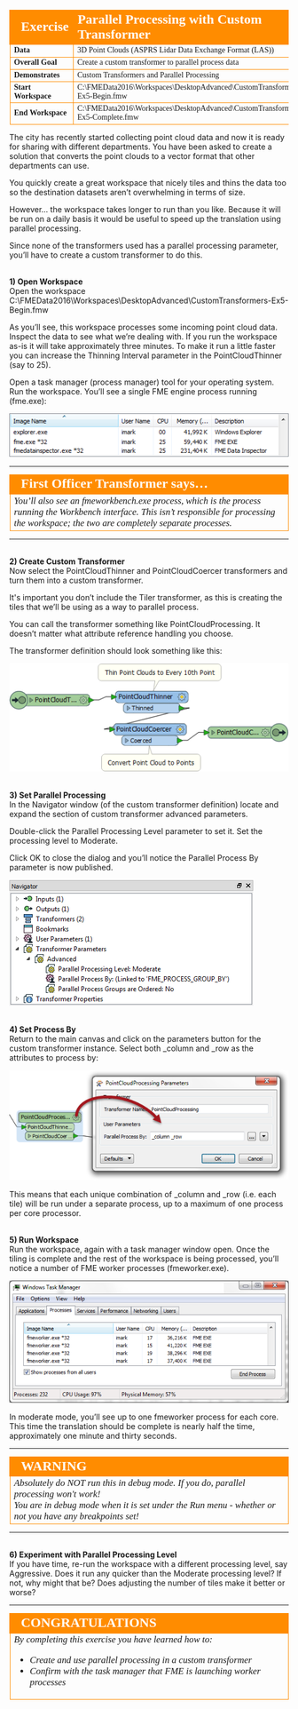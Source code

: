 <!--Exercise Section-->
<!--NB: In GitBook world we don't give a number to exercises-->

<table style="border-spacing: 0px;border-collapse: collapse;font-family:serif">
<tr>
<td style="vertical-align:middle;background-color:darkorange;border: 2px solid darkorange">
<i class="fa fa-cogs fa-lg fa-pull-left fa-fw" style="color:white;padding-right: 12px;vertical-align:text-top"></i>
<span style="color:white;font-size:x-large;font-weight: bold">Exercise</span>
</td>
<td style="border: 2px solid darkorange;background-color:darkorange;color:white">
<span style="color:white;font-size:x-large;font-weight: bold">Parallel Processing with Custom Transformer</span>
</td>
</tr>

<tr>
<td style="border: 1px solid darkorange; font-weight: bold">Data</td>
<td style="border: 1px solid darkorange">3D Point Clouds (ASPRS Lidar Data Exchange Format (LAS))</td>
</tr>

<tr>
<td style="border: 1px solid darkorange; font-weight: bold">Overall Goal</td>
<td style="border: 1px solid darkorange">Create a custom transformer to parallel process data</td>
</tr>

<tr>
<td style="border: 1px solid darkorange; font-weight: bold">Demonstrates</td>
<td style="border: 1px solid darkorange">Custom Transformers and Parallel Processing</td>
</tr>

<tr>
<td style="border: 1px solid darkorange; font-weight: bold">Start Workspace</td>
<td style="border: 1px solid darkorange">C:\FMEData2016\Workspaces\DesktopAdvanced\CustomTransformers-Ex5-Begin.fmw</td>
</tr>

<tr>
<td style="border: 1px solid darkorange; font-weight: bold">End Workspace</td>
<td style="border: 1px solid darkorange">C:\FMEData2016\Workspaces\DesktopAdvanced\CustomTransformers-Ex5-Complete.fmw</td>
</tr>

</table>

The city has recently started collecting point cloud data and now it is ready for sharing with different departments. You have been asked to create a solution that converts the point clouds to a vector format that other departments can use. 

You quickly create a great workspace that nicely tiles and thins the data too so the destination datasets aren’t overwhelming in terms of size.

However... the workspace takes longer to run than you like. Because it will be run on a daily basis it would be useful to speed up the translation using parallel processing.

Since none of the transformers used has a parallel processing parameter, you’ll have to create a custom transformer to do this.


<br>**1) Open Workspace**
<br>Open the workspace C:\FMEData2016\Workspaces\DesktopAdvanced\CustomTransformers-Ex5-Begin.fmw

As you’ll see, this workspace processes some incoming point cloud data. Inspect the data to see what we’re dealing with. If you run the workspace as-is it will take approximately three minutes. To make it run a little faster you can increase the Thinning Interval parameter in the PointCloudThinner (say to 25).

Open a task manager (process manager) tool for your operating system. Run the workspace. You’ll see a single FME engine process running (fme.exe):

![](./images/Img3.92.Ex4.FMEProcessTaskManager.png)

---

<table style="border-spacing: 0px">
<tr>
<td style="vertical-align:middle;background-color:darkorange;border: 2px solid darkorange">
<i class="fa fa-quote-left fa-lg fa-pull-left fa-fw" style="color:white;padding-right: 12px;vertical-align:text-top"></i>
<span style="color:white;font-size:x-large;font-weight: bold;font-family:serif">First Officer Transformer says…</span>
</td>
</tr>

<tr>
<td style="border: 1px solid darkorange">
<span style="font-family:serif; font-style:italic; font-size:larger">
You’ll also see an fmeworkbench.exe process, which is the process running the Workbench interface. This isn’t responsible for processing the workspace; the two are completely separate processes.
</span>
</td>
</tr>
</table>

---



<br>**2) Create Custom Transformer**
<br>Now select the PointCloudThinner and PointCloudCoercer transformers and turn them into a custom transformer. 

It's important you don’t include the Tiler transformer, as this is creating the tiles that we’ll be using as a way to parallel process.

You can call the transformer something like PointCloudProcessing. It doesn’t matter what attribute reference handling you choose.

The transformer definition should look something like this:

![](./images/Img3.91.Ex4.initialCT.png)


<br>**3) Set Parallel Processing**
<br>In the Navigator window (of the custom transformer definition) locate and expand the section of custom transformer advanced parameters.

Double-click the Parallel Processing Level parameter to set it. Set the processing level to Moderate.

Click OK to close the dialog and you’ll notice the Parallel Process By parameter is now published.

![](./images/Img3.93.Ex4.CTSetParallelProcessing.png)


<br>**4) Set Process By**
<br>Return to the main canvas and click on the parameters button for the custom transformer instance. Select both _column and _row as the attributes to process by:

![](./images/Img3.94.Ex4.CTParallelProcessingGroupBy.png)

This means that each unique combination of _column and _row (i.e. each tile) will be run under a separate process, up to a maximum of one process per core processor.


<br>**5) Run Workspace**
<br>Run the workspace, again with a task manager window open. Once the tiling is complete and the rest of the workspace is being processed, you’ll notice a number of FME worker processes (fmeworker.exe).

![](./images/Img3.95.Ex4.CTParallelProcessingWorkers.png)


In moderate mode, you’ll see up to one fmeworker process for each core. This time the translation should be complete is nearly half the time, approximately one minute and thirty seconds.

---

<!--Warning Section--> 

<table style="border-spacing: 0px">
<tr>
<td style="vertical-align:middle;background-color:darkorange;border: 2px solid darkorange">
<i class="fa fa-exclamation-triangle fa-lg fa-pull-left fa-fw" style="color:white;padding-right: 12px;vertical-align:text-top"></i>
<span style="color:white;font-size:x-large;font-weight: bold;font-family:serif">WARNING</span>
</td>
</tr>

<tr>
<td style="border: 1px solid darkorange">
<span style="font-family:serif; font-style:italic; font-size:larger">
Absolutely do NOT run this in debug mode. If you do, parallel processing won't work!
<br>You are in debug mode when it is set under the Run menu - whether or not you have any breakpoints set!
</span>
</td>
</tr>
</table>

---

<br>**6) Experiment with Parallel Processing Level**
<br>If you have time, re-run the workspace with a different processing level, say Aggressive. Does it run any quicker than the Moderate processing level? If not, why might that be? Does adjusting the number of tiles make it better or worse?

---

<!--Exercise Congratulations Section--> 

<table style="border-spacing: 0px">
<tr>
<td style="vertical-align:middle;background-color:darkorange;border: 2px solid darkorange">
<i class="fa fa-thumbs-o-up fa-lg fa-pull-left fa-fw" style="color:white;padding-right: 12px;vertical-align:text-top"></i>
<span style="color:white;font-size:x-large;font-weight: bold;font-family:serif">CONGRATULATIONS</span>
</td>
</tr>

<tr>
<td style="border: 1px solid darkorange">
<span style="font-family:serif; font-style:italic; font-size:larger">
By completing this exercise you have learned how to:
<ul><li>Create and use parallel processing in a custom transformer</li>
<li>Confirm with the task manager that FME is launching worker processes</li></ul>
</span>
</td>
</tr>
</table>